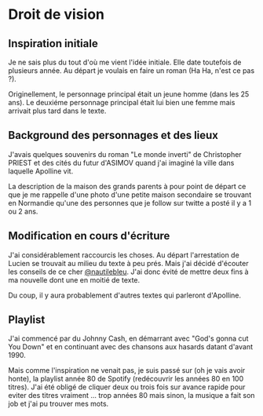 # Droit de vision

## Inspiration initiale

Je ne sais plus du tout d'où me vient l'idée initiale. Elle date toutefois de plusieurs année. Au départ je voulais en faire un roman (Ha Ha, n'est ce pas ?).

Originellement, le personnage principal était un jeune homme (dans les 25 ans). Le deuxiéme personnage principal était lui bien une femme mais arrivait plus tard dans le texte.  

## Background des personnages et des lieux

J'avais quelques souvenirs du roman "Le monde inverti" de Christopher PRIEST et des cités du futur d'ASIMOV quand j'ai imaginé la ville dans laquelle Apolline vit.

La description de la maison des grands parents à pour point de départ ce que je me rappelle d'une photo d'une petite maison secondaire se trouvant en Normandie qu'une des personnes que je follow sur twitte a posté il y a 1 ou 2 ans.

## Modification en cours d'écriture

J'ai considérablement raccourcis les choses. Au départ l'arrestation de Lucien se trouvait au milieu du texte à peu prés. Mais j'ai décidé d'écouter les conseils de
ce cher [@nautilebleu](https://twitter.com/nautilebleu). J'ai donc évité de mettre deux fins à ma nouvelle dont une en moitié de texte.

Du coup, il y aura probablement d'autres textes qui parleront d'Apolline.


## Playlist

J'ai commencé par du Johnny Cash, en démarrant avec "God's gonna cut You Down" et en continuant avec des chansons aux hasards datant d'avant 1990.

Mais comme l'inspiration ne venait pas, je suis passé sur (oh je vais avoir honte), la playlist année 80 de Spotify (redécouvrir les années 80 en 100 titres). J'ai été obligé de cliquer deux ou trois fois sur avance rapide pour eviter des titres vraiment ... trop années 80 mais sinon, la musique a fait son job et j'ai pu trouver mes mots.
